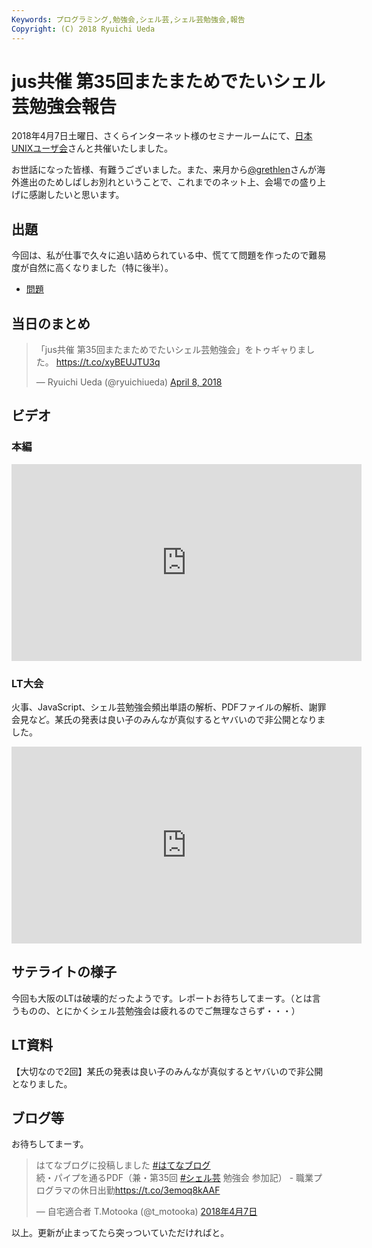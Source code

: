 ```yaml
---
Keywords: プログラミング,勉強会,シェル芸,シェル芸勉強会,報告
Copyright: (C) 2018 Ryuichi Ueda
---
```


# jus共催 第35回またまためでたいシェル芸勉強会報告

2018年4月7日土曜日、さくらインターネット様のセミナールームにて、[日本UNIXユーザ会](https://www.jus.or.jp/)さんと共催いたしました。

お世話になった皆様、有難うございました。また、来月から[@grethlen](https://twitter.com/grethlen)さんが海外進出のためしばしお別れということで、これまでのネット上、会場での盛り上げに感謝したいと思います。

## 出題

今回は、私が仕事で久々に追い詰められている中、慌てて問題を作ったので難易度が自然に高くなりました（特に後半）。

* [問題](/?post=20180407_shellgei_35)

## 当日のまとめ

<blockquote class="twitter-tweet" data-partner="tweetdeck"><p lang="ja" dir="ltr">「jus共催 第35回またまためでたいシェル芸勉強会」をトゥギャりました。 <a href="https://t.co/xyBEUJTU3q">https://t.co/xyBEUJTU3q</a></p>&mdash; Ryuichi Ueda (@ryuichiueda) <a href="https://twitter.com/ryuichiueda/status/982798036710580229?ref_src=twsrc%5Etfw">April 8, 2018</a></blockquote>
<script async src="https://platform.twitter.com/widgets.js" charset="utf-8"></script>


## ビデオ

### 本編

<iframe width="560" height="315" src="https://www.youtube.com/embed/blq2-4ZxLO0" frameborder="0" allow="autoplay; encrypted-media" allowfullscreen></iframe>

### LT大会

火事、JavaScript、シェル芸勉強会頻出単語の解析、PDFファイルの解析、謝罪会見など。某氏の発表は良い子のみんなが真似するとヤバいので非公開となりました。

<iframe width="560" height="315" src="https://www.youtube.com/embed/YmXeZrxmZzo" frameborder="0" allow="autoplay; encrypted-media" allowfullscreen></iframe>

## サテライトの様子

今回も大阪のLTは破壊的だったようです。レポートお待ちしてまーす。（とは言うものの、とにかくシェル芸勉強会は疲れるのでご無理なさらず・・・）

## LT資料

【大切なので2回】某氏の発表は良い子のみんなが真似するとヤバいので非公開となりました。

<script async class="speakerdeck-embed" data-id="bda6fd0f4d4c4d0fa5a3eb11852f955a" data-ratio="1.33333333333333" src="//speakerdeck.com/assets/embed.js"></script>

## ブログ等

お待ちしてまーす。

<blockquote class="twitter-tweet" data-lang="ja"><p lang="ja" dir="ltr">はてなブログに投稿しました <a href="https://twitter.com/hashtag/%E3%81%AF%E3%81%A6%E3%81%AA%E3%83%96%E3%83%AD%E3%82%B0?src=hash&amp;ref_src=twsrc%5Etfw">#はてなブログ</a><br>続・パイプを通るPDF（兼・第35回 <a href="https://twitter.com/hashtag/%E3%82%B7%E3%82%A7%E3%83%AB%E8%8A%B8?src=hash&amp;ref_src=twsrc%5Etfw">#シェル芸</a> 勉強会 参加記） - 職業プログラマの休日出勤<a href="https://t.co/3emoq8kAAF">https://t.co/3emoq8kAAF</a></p>&mdash; 自宅適合者 T.Motooka (@t_motooka) <a href="https://twitter.com/t_motooka/status/982754978723856384?ref_src=twsrc%5Etfw">2018年4月7日</a></blockquote>
<script async src="https://platform.twitter.com/widgets.js" charset="utf-8"></script>



以上。更新が止まってたら突っついていただければと。
